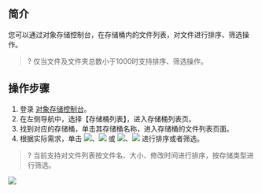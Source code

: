 ## 简介

您可以通过对象存储控制台，在存储桶内的文件列表，对文件进行排序、筛选操作。

>? 仅当文件及文件夹总数小于1000时支持排序、筛选操作。
>

## 操作步骤

1. 登录 [对象存储控制台](https://console.cloud.tencent.com/cos5)。
2. 在左侧导航中，选择【存储桶列表】，进入存储桶列表页。
2. 找到对应的存储桶，单击其存储桶名称，进入存储桶的文件列表页面。
3. 根据实际需求，单击 ![](https://main.qcloudimg.com/raw/9cb8c1e8fb00fb0dc31fd7792fd58f04.png)、![](https://main.qcloudimg.com/raw/c58ddef0a2ded480638fb7c63b92b189.png) 或 ![](https://main.qcloudimg.com/raw/43e6115ed99073c15fcbd7e699aeeb39.png)、![](https://main.qcloudimg.com/raw/495dd77739700bb4ea138f1190bbbfa1.png) 进行排序或者筛选。
>? 当前支持对文件列表按文件名、大小、修改时间进行排序，按存储类型进行筛选。
>
![](https://main.qcloudimg.com/raw/a6e342f5fb1888122eb932b49b02f526.png)
